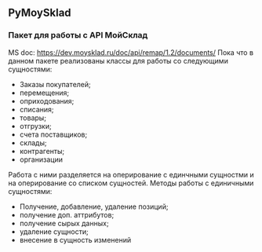 ## PyMoySklad
### Пакет для работы с API МойСклад
MS doc: https://dev.moysklad.ru/doc/api/remap/1.2/documents/
Пока что в данном пакете реализованы классы для
работы со следующими сущностями:
  - Заказы покупателей;
  - перемещения;
  - оприходования;
  - списания;
  - товары;
  - отгрузки;
  - счета поставщиков;
  - склады;
  - контрагенты;
  - организации

Работа с ними разделяется на оперирование с единчными
сущностми и на оперирование со списком сущностей.
Методы работы с единичными сущностями:
  - Получение, добавление, удаление позиций;
  - получение доп. аттрибутов;
  - получение сырых данных;
  - удаление сущности;
  - внесение в сущность изменений

